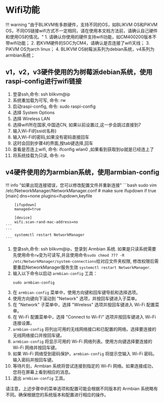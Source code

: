 # Wifi功能
!!! warning "由于BLIKVM有多款硬件，支持不同的OS，如BLIKVM OS和PiKVM OS，不同OS链接wifi方式不一定相同，请在使用本文档方法前，请确认自己硬件和使用OS的情况。"
    1. 请确认你使用的硬件支持wifi功能，如CM400200版本不带wifi功能；
    2. 若KVM硬件的SOC为CM4，请确认是否连接了wifi天线；
    3. PiKVM OS为arch linux；
    4. BLIKVM OS树莓派系列为debian系统，v4系列为armbian系统；

## **v1，v2，v3硬件使用的为树莓派debian系统，使用raspi-config进行wifi链接**

1. 登录ssh,命令: ssh blikvm@ip
2. 系统重加载为可写, 命令: rw
3. 启动raspi-config, 命令: sudo raspi-config
4. 选择 System Options
5. 选择 Wireless LAN
6. 选择wifi所在国家,中国选CN, 如果以前设置过,这一步会跳过直接到7
7. 输入Wi-Fi的ssid(名称)
8. 输入Wi-Fi的密码,如果没有密码直接回车
9. 这时会回到步骤4的界面,按tab键选择<Finish>,回车
10. 查看是否连上wifi, 命令: ifconfig wlan0 ,如果看到获取到ip就是已经连上了
11. 将系统挂载为只读, 命令: ro

## **v4硬件使用的为armbian系统，使用armbian-config**
!!! info "如果出现连接错误，您可以修改配置文件并重新连接"
    ```bash
        sudo vim /etc/NetworkManager/NetworkManager.conf
        # make sure ifupdown if true
        [main]
        dns=none
        plugins=ifupdown,keyfile

        [ifupdown]
        managed=true

        [device]
        wifi.scan-rand-mac-address=no
    ```
    ```
        systemctl restart NetworkManager
    ```

1. 登录ssh,命令: ssh blikvm@ip，登录到 Armbian 系统. 如果是只读系统需要先使用命令`rw`变为可读写,并且使用命令`sudo chmod 777 -R /etc/NetworkManager/system-connections`给对应文件夹权限, 修改权限后需要重启NetworkManager服务生效 `systemctl restart NetworkManager`.
2. 输入以下命令以启动 `armbian-config` 工具：
   ```
   sudo armbian-config
   ```
3. 在 `armbian-config` 菜单中，使用方向键和回车键导航和选择选项。
4. 使用方向键向下滚动到 "Network" 选项，并按回车键进入子菜单。
5. 在 "Network" 子菜单中，选择 "Wireless" 选项并按回车键进入 Wi-Fi 配置菜单。
6. 在 Wi-Fi 配置菜单中，选择 "Connect to Wi-Fi" 选项并按回车键进入 Wi-Fi 连接设置。
7. `armbian-config` 将列出可用的无线网络接口和已配置的网络。选择要连接的无线网络接口并按回车键。
8. `armbian-config` 将显示可用的 Wi-Fi 网络列表。使用方向键选择要连接的 Wi-Fi 网络并按回车键。
9. 如果 Wi-Fi 网络受到密码保护，`armbian-config` 将提示您输入 Wi-Fi 密码。输入密码并按回车键。
10. 等待片刻，Armbian 系统将尝试连接到指定的 Wi-Fi 网络。如果连接成功，您将在屏幕上看到相应的消息。
11. 退出 `armbian-config` 工具。

请注意，上述步骤中的菜单选项和配置可能会根据不同版本的 Armbian 系统略有不同。确保根据您的系统版本和配置进行相应的操作。

